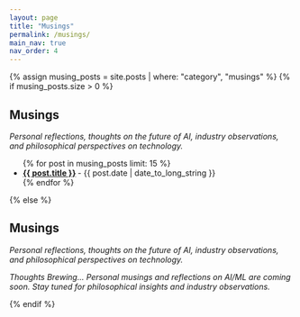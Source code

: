 ```yaml
---
layout: page
title: "Musings"
permalink: /musings/
main_nav: true
nav_order: 4
---
```


{% assign musing_posts = site.posts | where: "category", "musings" %}
{% if musing_posts.size > 0 %}
  <h2>Musings</h2>
  <p class="desc"><em>Personal reflections, thoughts on the future of AI, industry observations, and philosophical perspectives on technology.</em></p>
  <ul class="posts-list">
  {% for post in musing_posts limit: 15 %}
    <li>
      <strong>
        <a href="{{ post.url | prepend: site.baseurl }}">{{ post.title }}</a>
      </strong>
      <span class="post-date">- {{ post.date | date_to_long_string }}</span>
    </li>
  {% endfor %}
  </ul>
{% else %}
  <h2>Musings</h2>
  <p class="desc"><em>Personal reflections, thoughts on the future of AI, industry observations, and philosophical perspectives on technology.</em></p>
  <p><em>Thoughts Brewing... Personal musings and reflections on AI/ML are coming soon. Stay tuned for philosophical insights and industry observations.</em></p>
{% endif %}
<br>

